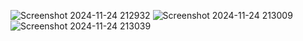 
![Screenshot 2024-11-24 212932](https://github.com/user-attachments/assets/6751eca8-7fef-44dd-a5af-6780be98c5af)
![Screenshot 2024-11-24 213009](https://github.com/user-attachments/assets/4eb8acfd-c2bf-4e92-bcd0-cf696c20deab)
![Screenshot 2024-11-24 213039](https://github.com/user-attachments/assets/cceb3579-6b29-41c8-8f02-70a5be6cad24)
